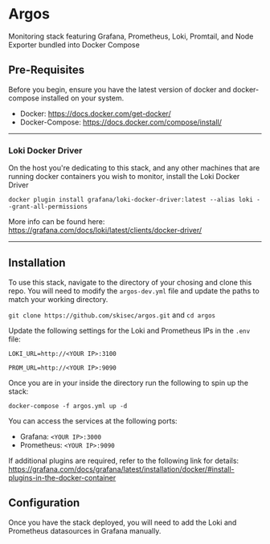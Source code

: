 # Argos
Monitoring stack featuring Grafana, Prometheus, Loki, Promtail, and Node Exporter bundled into Docker Compose

## Pre-Requisites
Before you begin, ensure you have the latest version of docker and docker-compose installed on your system.
* Docker: https://docs.docker.com/get-docker/
* Docker-Compose: https://docs.docker.com/compose/install/


---
### Loki Docker Driver
On the host you're dedicating to this stack, and any other machines that are running docker containers you wish to monitor, install the Loki Docker Driver

`docker plugin install grafana/loki-docker-driver:latest --alias loki --grant-all-permissions`

More info can be found here: https://grafana.com/docs/loki/latest/clients/docker-driver/

---

## Installation

To use this stack, navigate to the directory of your chosing and clone this repo. You will need to modify the `argos-dev.yml` file and update the paths to match your working directory.

`git clone https://github.com/skisec/argos.git` and `cd argos`

Update the following settings for the Loki and Prometheus IPs in the `.env` file:

`LOKI_URL=http://<YOUR IP>:3100`

`PROM_URL=http://<YOUR IP>:9090`

Once you are in your inside the directory run the following to spin up the stack:

`docker-compose -f argos.yml up -d`

You can access the services at the following ports:
* Grafana: `<YOUR IP>:3000`
* Prometheus: `<YOUR IP>:9090`

If additional plugins are required, refer to the following link for details: https://grafana.com/docs/grafana/latest/installation/docker/#install-plugins-in-the-docker-container

## Configuration
Once you have the stack deployed, you will need to add the Loki and Prometheus datasources in Grafana manually.

